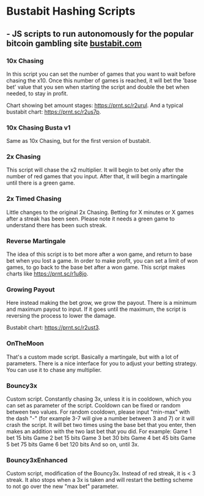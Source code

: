 # Bustabit Hashing Scripts
## - JS scripts to run autonomously for the popular bitcoin gambling site [bustabit.com](https://bustabit.com/)
### 10x Chasing
In this script you can set the number of games that you want to wait before chasing the x10. Once this number of games is reached, it will bet the 'base bet' value that you sen when starting the script and double the bet when needed, to stay in profit.

Chart showing bet amount stages:  https://prnt.sc/r2urul.
And a typical bustabit chart: https://prnt.sc/r2us7p.

### 10x Chasing Busta v1
Same as 10x Chasing, but for the first version of bustabit.

### 2x Chasing
This script will chase the x2 multiplier.
It will begin to bet only after the number of red games that you input. After that, it will begin a martingale until there is a green game.

### 2x Timed Chasing
Little changes to the original 2x Chasing. Betting for X minutes or X games after a streak has been seen.
Please note it needs a green game to understand there has been such streak.

### Reverse Martingale
The idea of this script is to bet more after a won game, and return to base bet when you lost a game.
In order to make profit, you can set a limit of won games, to go back to the base bet after a won game. 
This script makes charts like https://prnt.sc/r1u8jo.

### Growing Payout
Here instead making the bet grow, we grow the payout.
There is a minimum and maximum payout to input. If it goes until the maximum, the script is reversing the process to lower the damage.

Bustabit chart: https://prnt.sc/r2ust3.

### OnTheMoon
That's a custom made script. Basically a martingale, but with a lot of parameters.
There is a nice interface for you to adjust your betting strategy.
You can use it to chase any multiplier.

### Bouncy3x
Custom script. Constantly chasing 3x, unless it is in cooldown, which you can set as parameter of the script.
Cooldown can be fixed or random between two values. For random cooldown, please input "min-max" with the dash "-" (for example 3-7 will give a number between 3 and 7) or it will crash the script.
It will bet two times using the base bet that you enter, then makes an addition with the two last bet that you did.
For example:
Game 1 bet 15 bits
Game 2 bet 15 bits
Game 3 bet 30 bits
Game 4 bet 45 bits
Game 5 bet 75 bits
Game 6 bet 120 bits
And so on, until 3x.

### Bouncy3xEnhanced
Custom script, modification of the Bouncy3x.
Instead of red streak, it is < 3 streak. It also stops when a 3x is taken and will restart the betting scheme to not go over the new "max bet" parameter.
